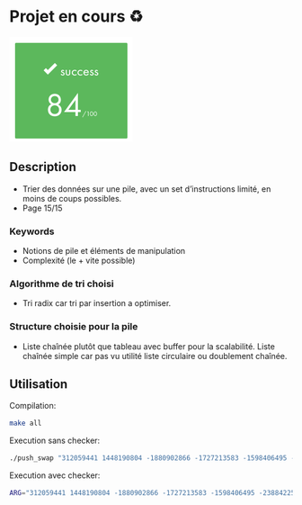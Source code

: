 # Projet en cours ♻️
![validation](./push_swap.png)

## Description 
- Trier des données sur une pile, avec un set d’instructions limité, en moins de coups possibles.
- Page 15/15
### Keywords
- Notions de pile et éléments de manipulation
- Complexité (le + vite possible)

### Algorithme de tri choisi 
- Tri radix car tri par insertion a optimiser.

### Structure choisie pour la pile
- Liste chaînée plutôt que tableau avec buffer pour la scalabilité. Liste chaînée simple car pas vu utilité liste circulaire ou doublement chaînée. 

## Utilisation 
Compilation:
```bash
make all
```
Execution sans checker:
```bash
./push_swap "312059441 1448190804 -1880902866 -1727213583 -1598406495 -238842251 197609815 2023030627 1140926546 1712016112 360100271 130317713 -1773985613 -1279633697 1041232505 540542735 -1211903731 -1564256088 -1507497395 1603258886 1361216599 1178058997 964037887 -1528934123 -739377706 -785342456 -699377410 -2012187498 677520716 55944902 1884504307 2076258596 -297171021 488327292 1028559512 466080433 -490363446 542949452 2069846707 -1224671281 -740001334 1907164247 -1471231853 -1657208146 -2111562445 -1200032709 -1589560740 -882954328 2025758220 -2146999071 -1820896914 -1969452746 -1549007623 230167169 -488902956 -115147263 -1402237299 -1736427228 1498558300 -1621663710 -1135864528 895890746 -564175636 174326085 -322146841 -1472580594 -241374972 -1505950649 -1702115842 -1851549541 149776808 611699282 -674208287 -1905068634 -1084500413 1751623844 627630267 532539630 1866350821 -363380276 1627852539 -512250549 -1268478552 73392973 844004959 -1669752643 -2109551617 2020845378 -258988284 348454522 -1573231931 -368088891 -376253125 -1878529191 -417091036 -129703938 -928016053 -1726458535 -1007391602 -82907554"
```
Execution avec checker:
```bash
ARG="312059441 1448190804 -1880902866 -1727213583 -1598406495 -238842251 197609815 2023030627 1140926546 1712016112 360100271 130317713 -1773985613 -1279633697 1041232505 540542735 -1211903731 -1564256088 -1507497395 1603258886 1361216599 1178058997 964037887 -1528934123 -739377706 -785342456 -699377410 -2012187498 677520716 55944902 1884504307 2076258596 -297171021 488327292 1028559512 466080433 -490363446 542949452 2069846707 -1224671281 -740001334 1907164247 -1471231853 -1657208146 -2111562445 -1200032709 -1589560740 -882954328 2025758220 -2146999071 -1820896914 -1969452746 -1549007623 230167169 -488902956 -115147263 -1402237299 -1736427228 1498558300 -1621663710 -1135864528 895890746 -564175636 174326085 -322146841 -1472580594 -241374972 -1505950649 -1702115842 -1851549541 149776808 611699282 -674208287 -1905068634 -1084500413 1751623844 627630267 532539630 1866350821 -363380276 1627852539 -512250549 -1268478552 73392973 844004959 -1669752643 -2109551617 2020845378 -258988284 348454522 -1573231931 -368088891 -376253125 -1878529191 -417091036 -129703938 -928016053 -1726458535 -1007391602 -82907554"; ./push_swap $ARG | ./checker_linux $ARG
```
